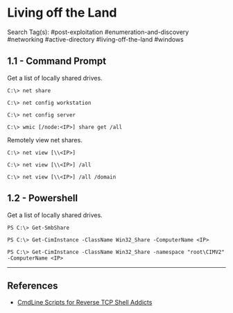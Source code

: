 # Living off the Land

Search Tag(s): #post-exploitation #enumeration-and-discovery #networking #active-directory #living-off-the-land #windows

## 1.1 - Command Prompt

Get a list of locally shared drives.

```
C:\> net share

C:\> net config workstation

C:\> net config server

C:\> wmic [/node:<IP>] share get /all
```

Remotely view net shares.

```
C:\> net view [\\<IP>]

C:\> net view [\\<IP>] /all

C:\> net view [\\<IP>] /all /domain
```

## 1.2 - Powershell

Get a list of locally shared drives.

```
PS C:\> Get-SmbShare

PS C:\> Get-CimInstance -ClassName Win32_Share -ComputerName <IP>

PS C:\> Get-CimInstance -ClassName Win32_Share -namespace "root\CIMV2" -ComputerName <IP>
```

---
## References

- [CmdLine Scripts for Reverse TCP Shell Addicts](https://github.com/r00t-3xp10it/venom/wiki/CmdLine-%26-Scripts-for-reverse-TCP-shell-addicts)